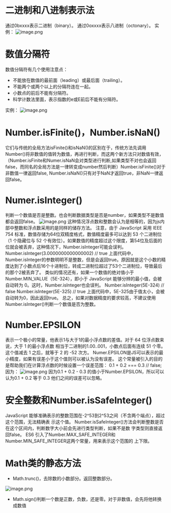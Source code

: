 # 二进制和八进制表示法
通过0bxxxx表示二进制（binary）。
通过0oxxxx表示八进制（octonary）。
实例：
![image.png](https://cdn.nlark.com/yuque/0/2022/png/12763837/1649726421318-78319fd7-59cc-44dc-90d0-e794943aba26.png#averageHue=%23313342&clientId=u19cccf01-f3ba-4&from=paste&id=ud2f1e90e&originHeight=252&originWidth=1456&originalType=url&ratio=1&rotation=0&showTitle=false&size=50390&status=done&style=none&taskId=u309f4daa-8eb3-48a1-8b84-7872e4bbf15&title=)
# 数值分隔符
数值分隔符有几个使用注意点：

- 不能放在数值的最前面（leading）或最后面（trailing）。
- 不能两个或两个以上的分隔符连在一起。
- 小数点的前后不能有分隔符。
- 科学计数法里面，表示指数的e或E前后不能有分隔符。

实例：
![image.png](https://cdn.nlark.com/yuque/0/2022/png/12763837/1649726421330-8e5e5221-c5d9-4bda-8291-9cca2057e145.png#averageHue=%233b3b4e&clientId=u19cccf01-f3ba-4&from=paste&id=uff3ca775&originHeight=108&originWidth=544&originalType=url&ratio=1&rotation=0&showTitle=false&size=15635&status=done&style=none&taskId=u9eb19c4d-1dcb-45e7-b255-236964178b4&title=)
# Number.isFinite()，Number.isNaN()
它们与传统的全局方法isFinite()和isNaN()的区别在于，传统方法先调用Number()将非数值的值转为数值，再进行判断，而这两个新方法只对数值有效，（Number.isFinite和Numer.isNaN会对类型进行判断,如果类型不对也会返回false，而同名的全局方法是一律转变成number然后判断）Number.isFinite()对于非数值一律返回false, Number.isNaN()只有对于NaN才返回true，非NaN一律返回false。
# Numer.isInteger()
判断一个数值是否是整数。也会判断数据类型是否是number，如果类型不是数值都会返回false。
![image.png](https://cdn.nlark.com/yuque/0/2022/png/12763837/1649726421347-724e63a1-1b05-42ca-b75a-9f5a7844453a.png#averageHue=%232b2c38&clientId=u19cccf01-f3ba-4&from=paste&id=ub2ef7513&originHeight=72&originWidth=1340&originalType=url&ratio=1&rotation=0&showTitle=false&size=22822&status=done&style=none&taskId=u74e9a8d9-d34a-4c16-a76b-6ad676125a3&title=)
这种情况浮点数和整数会认为是相等的，因为js内部中整数和浮点数采用的是同样的储存方法。
注意，由于 JavaScript 采用 IEEE 754 标准，数值存储为64位双精度格式，数值精度最多可以达到 53 个二进制位（1 个隐藏位与 52 个有效位）。如果数值的精度超过这个限度，第54位及后面的位就会被丢弃，这种情况下，Number.isInteger可能会误判。
Number.isInteger(3.0000000000000002) // true
上面代码中，Number.isInteger的参数明明不是整数，但是会返回true。原因就是这个小数的精度达到了小数点后16个十进制位，转成二进制位超过了53个二进制位，导致最后的那个2被丢弃了。
类似的情况还有，如果一个数值的绝对值小于Number.MIN_VALUE（5E-324），即小于 JavaScript 能够分辨的最小值，会被自动转为 0。这时，Number.isInteger也会误判。
Number.isInteger(5E-324) // false
Number.isInteger(5E-325) // true
上面代码中，5E-325由于值太小，会被自动转为0，因此返回true。
总之，如果对数据精度的要求较高，不建议使用Number.isInteger()判断一个数值是否为整数。
# Number.EPSILON
表示一个极小的常量，他表示1与大于1的最小浮点数的差值。对于 64 位浮点数来说，大于 1 的最小浮点数
相当于二进制的1.00..001，小数点后面有连续 51 个零。这个值减去 1 之后，就等于 2 的 -52 次方。
Numer.EPSILON是JS可以表示的最小精度，如果有误差小于这个值则可以被认为没有误差。
这个常量被引入的目的是帮助我们在计算浮点数的时候设置一个误差范围：
0.1 + 0.2 === 0.3 // false;
因为：
![image.png](https://cdn.nlark.com/yuque/0/2022/png/12763837/1649726421414-b4dd468f-3170-4235-b1e5-286005c6bdec.png#averageHue=%23373a4c&clientId=u19cccf01-f3ba-4&from=paste&id=u5fb2b99d&originHeight=144&originWidth=1320&originalType=url&ratio=1&rotation=0&showTitle=false&size=58437&status=done&style=none&taskId=ua5d2c5c3-72ff-40a1-9ea5-2b3bc3ae937&title=)
因为0.1 + 0.2 - 0.3 的值小于Number.EPSILON，所以可以认为0.1 + 0.2 等于 0.3 他们之间的误差可以忽略。
# 安全整数和Number.isSafeInteger()
JavaScript 能够准确表示的整数范围在-2^53到2^53之间（不含两个端点），超过这个范围，无法精确表
示这个值。
Number.isSafeInteger()方法会判断整数是否在这个区间内，判断数字大小前会先进行类型判断，如果不是数
字类型则直接返回false。
ES6 引入了Number.MAX_SAFE_INTEGER和Number.MIN_SAFE_INTEGER这两个常量，用来表示这个范围的
上下限。
# Math类的静态方法

- Math.trunc()，去除数的小数部分。返回整数部分。

![image.png](https://cdn.nlark.com/yuque/0/2022/png/12763837/1649726421604-432d4b1b-b20b-4d61-81c6-9df9b68de542.png#averageHue=%236b6b6b&clientId=u19cccf01-f3ba-4&from=paste&id=u03c2808f&originHeight=884&originWidth=1168&originalType=url&ratio=1&rotation=0&showTitle=false&size=167839&status=done&style=none&taskId=u9fb909c4-a57f-42ac-8d83-e6f6159323d&title=)

- Math.sign()判断一个数是正数，负数，还是零。对于非数值，会先将他转换成数值
